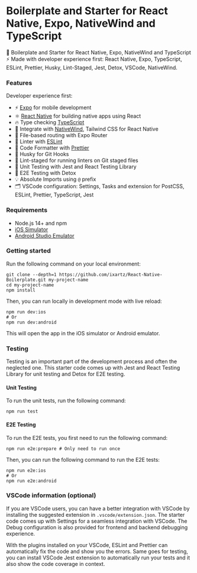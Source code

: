 # Boilerplate and Starter for React Native, Expo, NativeWind and TypeScript

🚀 Boilerplate and Starter for React Native, Expo, NativeWind and TypeScript ⚡️ Made with developer experience first: React Native, Expo, TypeScript, ESLint, Prettier, Husky, Lint-Staged, Jest, Detox, VSCode, NativeWind.

### Features

Developer experience first:

- ⚡ [Expo](https://expo.dev) for mobile development
- ⚛️ [React Native](https://reactnative.dev) for building native apps using React
- 🔥 Type checking [TypeScript](https://www.typescriptlang.org)
- 💎 Integrate with [NativeWind](https://www.nativewind.dev), Tailwind CSS for React Native
- 📁 File-based routing with Expo Router
- 📏 Linter with [ESLint](https://eslint.org)
- 💖 Code Formatter with [Prettier](https://prettier.io)
- 🦊 Husky for Git Hooks
- 🚫 Lint-staged for running linters on Git staged files
- 🦺 Unit Testing with Jest and React Testing Library
- 🧪 E2E Testing with Detox
- 💡 Absolute Imports using `@` prefix
- 🗂 VSCode configuration: Settings, Tasks and extension for PostCSS, ESLint, Prettier, TypeScript, Jest

### Requirements

- Node.js 14+ and npm
- [iOS Simulator](https://docs.expo.dev/workflow/ios-simulator/)
- [Android Studio Emulator](https://docs.expo.dev/workflow/android-studio-emulator/)

### Getting started

Run the following command on your local environment:

```shell
git clone --depth=1 https://github.com/ixartz/React-Native-Boilerplate.git my-project-name
cd my-project-name
npm install
```

Then, you can run locally in development mode with live reload:

```shell
npm run dev:ios
# Or
npm run dev:android
```

This will open the app in the iOS simulator or Android emulator.

### Testing

Testing is an important part of the development process and often the neglected one. This starter code comes up with Jest and React Testing Library for unit testing and Detox for E2E testing.

#### Unit Testing

To run the unit tests, run the following command:

```shell
npm run test
```

#### E2E Testing

To run the E2E tests, you first need to run the following command:

```shell
npm run e2e:prepare # Only need to run once
```

Then, you can run the following command to run the E2E tests:

```shell
npm run e2e:ios
# Or
npm run e2e:android
```

### VSCode information (optional)

If you are VSCode users, you can have a better integration with VSCode by installing the suggested extension in `.vscode/extension.json`. The starter code comes up with Settings for a seamless integration with VSCode. The Debug configuration is also provided for frontend and backend debugging experience.

With the plugins installed on your VSCode, ESLint and Prettier can automatically fix the code and show you the errors. Same goes for testing, you can install VSCode Jest extension to automatically run your tests and it also show the code coverage in context.